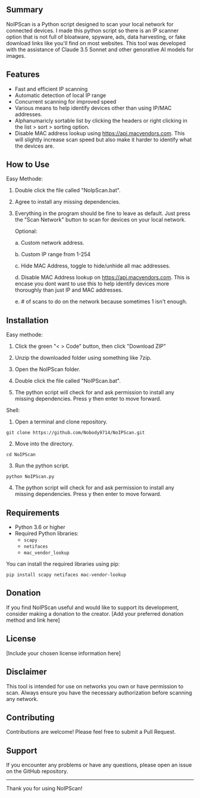 ## Summary

NoIPScan is a Python script designed to scan your local network for connected devices. I made this python script so there is an IP scanner option that is not full of bloatware, spyware, ads, data harvesting, or fake download links like you'll find on most websites. This tool was developed with the assistance of Claude 3.5 Sonnet and other genorative AI models for images.

## Features

- Fast and efficient IP scanning
- Automatic detection of local IP range
- Concurrent scanning for improved speed
- Various means to help identify devices other than using IP/MAC addresses.
- Alphanumaricly sortable list by clicking the headers or right clicking in the list > sort > sorting option.
- Disable MAC address lookup using https://api.macvendors.com. This will slightly increase scan speed but also make it harder to identify what the devices are.
  
## How to Use

Easy Methode: 

1. Double click the file called "NoIpScan.bat".
   
3. Agree to install any missing dependencies.
   
5. Everything in the program should be fine to leave as default. Just press the "Scan Network" button to scan for devices on your local network.

   Optional:
   
   a. Custom network address.
   
   b. Custom IP range from 1-254
   
   c. Hide MAC Address, toggle to hide/unhide all mac addresses.
   
   d. Disable MAC Address lookup on https://api.macvendors.com. This is encase you dont want to use this to help identify devices more thoroughly than just IP and MAC addresses.

   e. # of scans to do on the network because sometimes 1 isn't enough.

## Installation

Easy methode:
1. Click the green "< > Code" button, then click "Download ZIP"
   
3. Unzip the downloaded folder using something like 7zip.
   
5. Open the NoIPScan folder.
   
7. Double click the file called "NoIPScan.bat".
   
9. The python script will check for and ask permission to install any missing dependencies. Press y then enter to move forward.

Shell:
1. Open a terminal and clone repository.
```
git clone https://github.com/Nobody9714/NoIPScan.git
```
2. Move into the directory.
```
cd NoIPScan
```
3. Run the python script.
```
python NoIPScan.py
```
4. The python script will check for and ask permission to install any missing dependencies. Press y then enter to move forward.


## Requirements

- Python 3.6 or higher
- Required Python libraries:
  - `scapy`
  - `netifaces`
  - `mac_vendor_lookup`

You can install the required libraries using pip:

```
pip install scapy netifaces mac-vendor-lookup
```

## Donation

If you find NoIPScan useful and would like to support its development, consider making a donation to the creator. [Add your preferred donation method and link here]

## License

[Include your chosen license information here]

## Disclaimer

This tool is intended for use on networks you own or have permission to scan. Always ensure you have the necessary authorization before scanning any network.

## Contributing

Contributions are welcome! Please feel free to submit a Pull Request.

## Support

If you encounter any problems or have any questions, please open an issue on the GitHub repository.

---

Thank you for using NoIPScan!
